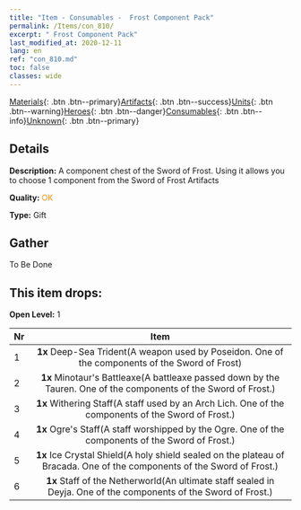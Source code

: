 ```yaml
---
title: "Item - Consumables -  Frost Component Pack"
permalink: /Items/con_810/
excerpt: " Frost Component Pack"
last_modified_at: 2020-12-11
lang: en
ref: "con_810.md"
toc: false
classes: wide
---
```

 [Materials](/Items/){: .btn .btn--primary}[Artifacts](/Items/Artifacts/){: .btn .btn--success}[Units](/Items/Units/){: .btn .btn--warning}[Heroes](/Items/Heroes/){: .btn .btn--danger}[Consumables](/Items/Consumables/){: .btn .btn--info}[Unknown](/Items/Unknown/){: .btn .btn--primary}

## Details
 **Description:** A component chest of the Sword of Frost. Using it allows you to choose 1 component from the Sword of Frost Artifacts

 **Quality:** <span style="color: #FF8C00">OK</span>

 **Type:** Gift

## Gather

  To Be Done

## This item drops:

 **Open Level:** 1

  | Nr |      Item    |
  |:---|:------------:|
  | 1 |  **1x** Deep-Sea Trident(A weapon used by Poseidon. One of the components of the Sword of Frost) | 
  | 2 |  **1x** Minotaur's Battleaxe(A battleaxe passed down by the Tauren. One of the components of the Sword of Frost.) | 
  | 3 |  **1x** Withering Staff(A staff used by an Arch Lich. One of the components of the Sword of Frost.) | 
  | 4 |  **1x** Ogre's Staff(A staff worshipped by the Ogre. One of the components of the Sword of Frost.) | 
  | 5 |  **1x** Ice Crystal Shield(A holy shield sealed on the plateau of Bracada. One of the components of the Sword of Frost.) | 
  | 6 |  **1x** Staff of the Netherworld(An ultimate staff sealed in Deyja. One of the components of the Sword of Frost.) | 
